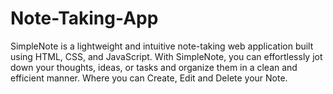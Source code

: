 # Note-Taking-App
SimpleNote is a lightweight and intuitive note-taking web application built using HTML, CSS, and JavaScript. With SimpleNote, you can effortlessly jot down your thoughts, ideas, or tasks and organize them in a clean and efficient manner. Where you can Create, Edit and Delete your Note.
